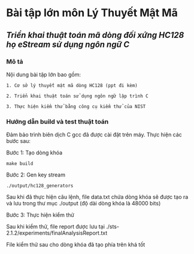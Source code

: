 # Bài tập lớn môn Lý Thuyết Mật Mã
## ***Triển khai thuật toán mã dòng đối xứng HC128 họ eStream sử dụng ngôn ngữ C***

### Mô tả

Nội dung bài tập lớn bao gồm:

    1. Cơ sở lý thuyết mật mã dòng HC128 (ppt đi kèm)

    2. Triển khai thuật toán sử dụng ngôn ngữ lập trình C

    3. Thực hiện kiểm thử bằng công cụ kiểm thử của NIST


### Hướng dẫn build và test thuật toán

Đảm bảo trình biên dịch C gcc đã được cài đặt trên máy. Thực hiện các bước sau:

Bước 1: Tạo dòng khóa
```
make build
```


Bước 2: Gen key stream 
```
./output/hc128_generators 
```

Sau khi đã thực hiện câu lệnh, file data.txt chứa dòng khóa sẽ được tạo ra và lưu trong thư mục ./output (độ dài dòng khóa là 48000 bits)

Bước 3: Thực hiện kiểm thử

Sau khi kiểm thử, file report được lưu tại  ./sts-2.1.2/experiments/finalAnalysisReport.txt

File kiểm thử sau cho dòng khóa đã tạo phía trên khá tốt 

